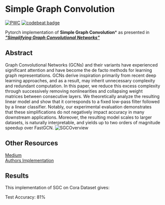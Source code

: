 # Simple Graph Convolution
[![PWC](https://img.shields.io/endpoint.svg?url=https://paperswithcode.com/badge/simplifying-graph-convolutional-networks/text-classification-on-ohsumed)](https://paperswithcode.com/sota/text-classification-on-ohsumed?p=simplifying-graph-convolutional-networks) [![codebeat badge](https://codebeat.co/badges/0ec71c2f-c9b1-4a29-9df9-caf1bd09e186)](https://codebeat.co/projects/github-com-pulkit1joshi-sgc-main)

Pytorch implementation of **Simple Graph Convolution*** as presented in [***"Simplifying Graph Convolutional Networks"***](https://arxiv.org/abs/1902.07153)

## Abstract 

Graph Convolutional Networks (GCNs) and their variants have experienced significant attention and have become the de facto methods for learning graph representations. GCNs derive inspiration primarily from recent deep learning approaches, and as a result, may inherit unnecessary complexity and redundant computation. In this paper, we reduce this excess complexity through successively removing nonlinearities and collapsing weight matrices between consecutive layers. We theoretically analyze the resulting linear model and show that it corresponds to a fixed low-pass filter followed by a linear classifier. Notably, our experimental evaluation demonstrates that these simplifications do not negatively impact accuracy in many downstream applications. Moreover, the resulting model scales to larger datasets, is naturally interpretable, and yields up to two orders of magnitude speedup over FastGCN.
![SGCOverview](https://user-images.githubusercontent.com/42002993/97458724-fbfabb00-1960-11eb-8fdd-e40234f42c33.png)


## Other Resources
[Medium](https://medium.com/me/stats/post/dd78d4682ea1) <br>
[Authors Implementation](https://github.com/Tiiiger/SGC) <br>

## Results
This implementation of SGC on Cora Dataset gives:

Test Accuracy: 81% 

